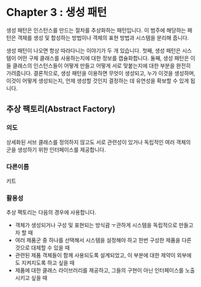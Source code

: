 # Chapter 3 : 생성 패턴
생성 패턴은 인스턴스를 만드는 절차를 추상화하는 패턴입니다.
이 범주에 해당하는 패턴은 객체를 생성 및 합성하는 방법이나 객체의 표현 방법과 시스템을 분리해 줍니다.

생성 패턴이 나오면 항상 따라다니는 이야기가 두 개 있습니다.
첫째, 생성 패턴은 시스템이 어떤 구체 클래스를 사용하는지에 대한 정보를 캡슐화합니다.
둘째, 생성 패턴은 이 들 클래스의 인스턴스들이 어떻게 만들고 어떻게 서로 맞붙는지에 대한 부분을 완전히 가려줍니다.
결론적으로, 생성 패턴을 이용하면 무엇이 생성되고, 누가 이것을 생성하며, 이것이 어떻게 생성되는지, 언제 생성할 것인지 결정하는 데 유연성을 확보할 수 있게 됩니다.

## 추상 팩토리(Abstract Factory)

### 의도
상세화된 서브 클래스를 정의하지 않고도 서로 관련성이 있거나 독립적인 여러 객체의 군을 생성하기 위한 인터페이스를 제공합니다.

### 다른이름
키트

### 활용성
추상 팩토리는 다음의 경우에 사용합니다.
- 객체가 생성되거나 구성 및 표현되는 방식괌 ㅜ관하게 시스템을 독립적으로 만들고자 할 때
- 여러 제품군 중 하나를 선택해서 시스템을 설정해야 하고 한번 구성한 제품을 다른 것으로 대체할 수 있을 때
- 관련된 제품 객체들이 함께 사용되도록 설계되었고, 이 부분에 대한 제약이 외부에도 지켜지도록 하고 싶을 때
- 제품에 대한 클래스 라이브러리를 제공하고, 그들의 구현이 아닌 인터페이스를 노출시키고 싶을 때